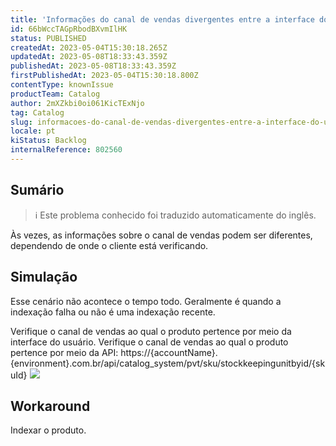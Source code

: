```yaml
---
title: 'Informações do canal de vendas divergentes entre a interface do usuário e a API'
id: 66bWccTAGpRbodBXvmIlHK
status: PUBLISHED
createdAt: 2023-05-04T15:30:18.265Z
updatedAt: 2023-05-08T18:33:43.359Z
publishedAt: 2023-05-08T18:33:43.359Z
firstPublishedAt: 2023-05-04T15:30:18.800Z
contentType: knownIssue
productTeam: Catalog
author: 2mXZkbi0oi061KicTExNjo
tag: Catalog
slug: informacoes-do-canal-de-vendas-divergentes-entre-a-interface-do-usuario-e-a-api
locale: pt
kiStatus: Backlog
internalReference: 802560
---
```


## Sumário

>ℹ️ Este problema conhecido foi traduzido automaticamente do inglês.


Às vezes, as informações sobre o canal de vendas podem ser diferentes, dependendo de onde o cliente está verificando.

## Simulação


Esse cenário não acontece o tempo todo. Geralmente é quando a indexação falha ou não é uma indexação recente.

Verifique o canal de vendas ao qual o produto pertence por meio da interface do usuário.
Verifique o canal de vendas ao qual o produto pertence por meio da API:
https://{accountName}.{environment}.com.br/api/catalog_system/pvt/sku/stockkeepingunitbyid/{skuId}
 ![](https://vtexhelp.zendesk.com/attachments/token/F8f1Y1fSQVsq5JubtoILmeZjz/?name=image.png)

## Workaround


Indexar o produto.





